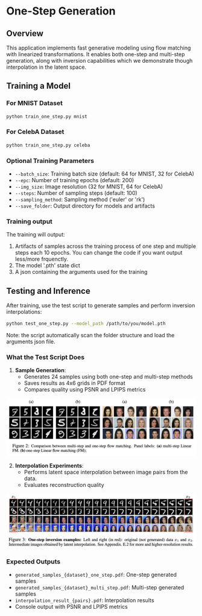 # One-Step Generation

## Overview

This application implements fast generative modeling using flow matching with linearized transformations. It enables both one-step and multi-step generation, along with inversion capabilities which we demonstrate though interpolation in the latent space.

## Training a Model

### For MNIST Dataset

```bash
python train_one_step.py mnist 
```

### For CelebA Dataset

```bash
python train_one_step.py celeba 
```

### Optional Training Parameters

- `--batch_size`: Training batch size (default: 64 for MNIST, 32 for CelebA)
- `--epc`: Number of training epochs (default: 200)
- `--img_size`: Image resolution (32 for MNIST, 64 for CelebA)
- `--steps`: Number of sampling steps (default: 100)
- `--sampling_method`: Sampling method ('euler' or 'rk')
- `--save_folder`: Output directory for models and artifacts

### Training output
The training will output:
1. Artifacts of samples across the training process of one step and multiple steps each 10 epochs.
You can change the code if you want output less/more frquenctly.
2. The model '.pth' state dict
3. A json containing the arguments used for the training

## Testing and Inference

After training, use the test script to generate samples and perform inversion interpolations:



```bash
python test_one_step.py --model_path /path/to/you/model.pth
```
 Note: the script automatically scan the folder structure and load the arguments json file.


### What the Test Script Does

1. **Sample Generation**: 
   - Generates 24 samples using both one-step and multi-step methods
   - Saves results as 4x6 grids in PDF format
   - Compares quality using PSNR and LPIPS metrics

![Example](../figs/one_step_example.png)


2. **Interpolation Experiments**:
   - Performs latent space interpolation between image pairs from the data.
   - Evaluates reconstruction quality

![Example](../figs/inersion_interpolation_example.png)


### Expected Outputs

- `generated_samples_{dataset}_one_step.pdf`: One-step generated samples
- `generated_samples_{dataset}_multi_step.pdf`: Multi-step generated samples  
- `interpolation_result_{pairs}.pdf`: Interpolation results
- Console output with PSNR and LPIPS metrics

